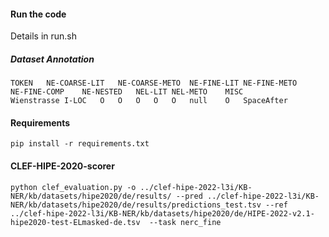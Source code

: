 #### Run the code

Details in run.sh

##### Dataset Annotation


```
TOKEN	NE-COARSE-LIT	NE-COARSE-METO	NE-FINE-LIT	NE-FINE-METO	NE-FINE-COMP	NE-NESTED	NEL-LIT	NEL-METO	MISC
Wienstrasse	I-LOC	O	O	O	O	O	null	O	SpaceAfter

```

#### Requirements
```
pip install -r requirements.txt
```

#### CLEF-HIPE-2020-scorer


```
python clef_evaluation.py -o ../clef-hipe-2022-l3i/KB-NER/kb/datasets/hipe2020/de/results/ --pred ../clef-hipe-2022-l3i/KB-NER/kb/datasets/hipe2020/de/results/predictions_test.tsv --ref ../clef-hipe-2022-l3i/KB-NER/kb/datasets/hipe2020/de/HIPE-2022-v2.1-hipe2020-test-ELmasked-de.tsv  --task nerc_fine
```
